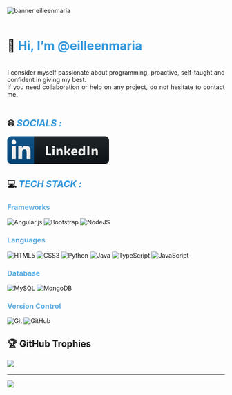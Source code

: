 ![banner eilleenmaria](bannerperfil.png)
<br><br>
# 👋 <spam style= "color: #3498DB"> Hi, I’m @eilleenmaria</spam>
<br>
<div style="text-align: justify">
I consider myself passionate about programming, proactive, self-taught and confident in giving my best.<br>If you need collaboration or help on any project, do not hesitate to contact me.
</div>
<br>


## 🌐 <span style="color: #3498DB">***SOCIALS :***</span>

<!-- badge linkedin-->
<a href= "https://linkedin.com/in/eilleenmaria/">
 <img src="linkedin.svg">
</a>

## 💻 <span style="color: #3498DB">***TECH STACK :***</span> 

### <span style="color: #5DADE2 ">Frameworks</span> 
<!--badge angular-->
<img alt="Angular.js" src="https://img.shields.io/badge/angular.js-%23E23237.svg?style=for-the-badge&logo=angularjs&logoColor=white"/>
<!--badge bootstrap -->
<img alt="Bootstrap" src="https://img.shields.io/badge/bootstrap-%23563D7C.svg?style=for-the-badge&logo=bootstrap&logoColor=white"/>
<!-- badge nodejs-->
<img alt="NodeJS" src="https://img.shields.io/badge/node.js-%2343853D.svg?style=for-the-badge&logo=node-dot-js&logoColor=white"/>

### <span style="color: #5DADE2 ">Languages</span> 
<!-- badge html-->
<img alt="HTML5" src="https://img.shields.io/badge/html5-%23E34F26.svg?style=for-the-badge&logo=html5&logoColor=white"/>
<!--badge css-->
<img alt="CSS3" src="https://img.shields.io/badge/css3-%231572B6.svg?style=for-the-badge&logo=css3&logoColor=white"/>
<!--badge python-->
<img alt="Python" src="https://img.shields.io/badge/python-%2314354C.svg?style=for-the-badge&logo=python&logoColor=white"/>
<!--badge java-->
<img alt="Java" src="https://img.shields.io/badge/java-%23ED8B00.svg?style=for-the-badge&logo=java&logoColor=white"/>
<!--badge typescript-->
<img alt="TypeScript" src="https://img.shields.io/badge/typescript-%23007ACC.svg?style=for-the-badge&logo=typescript&logoColor=white"/>
<!--badge js-->
<img alt="JavaScript" src="https://img.shields.io/badge/javascript-%23323330.svg?style=for-the-badge&logo=javascript&logoColor=%23F7DF1E"/>


### <span style="color: #5DADE2 ">Database</span> 

<!--badge mysql-->
<img alt="MySQL" src="https://img.shields.io/badge/mysql-%2300f.svg?style=for-the-badge&logo=mysql&logoColor=white"/>
<!--badge mongodb-->
<img alt="MongoDB" src ="https://img.shields.io/badge/MongoDB-%234ea94b.svg?style=for-the-badge&logo=mongodb&logoColor=white"/>

### <span style="color: #5DADE2 ">Version Control</span> 

<img alt="Git" src="https://img.shields.io/badge/git-%23F05033.svg?style=for-the-badge&logo=git&logoColor=white"/>
<img alt="GitHub" src="https://img.shields.io/badge/github-%23121011.svg?style=for-the-badge&logo=github&logoColor=white"/>


## 🏆 GitHub Trophies
![](https://github-profile-trophy.vercel.app/?username=eilleenmaria&theme=tokyonight&no-frame=false&no-bg=true&margin-w=4)



---
[![](https://visitcount.itsvg.in/api?id=eilleenmaria&icon=0&color=0)](https://visitcount.itsvg.in)

<!-- Proudly created with GPRM ( https://gprm.itsvg.in ) -->
<!---
eilleenmaria/eilleenmaria is a ✨ special ✨ repository because its `README.md` (this file) appears on your GitHub profile.
You can click the Preview link to take a look at your changes.
--->





